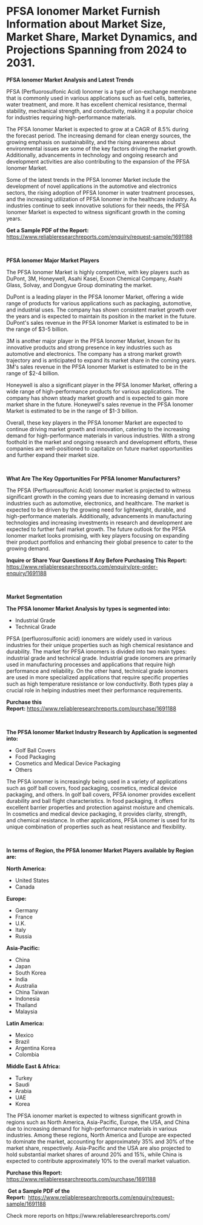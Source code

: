 <p><h1>PFSA Ionomer Market Furnish Information about Market Size, Market Share, Market Dynamics, and Projections Spanning from 2024 to 2031.</h1></p><p><strong>PFSA Ionomer Market Analysis and Latest Trends</strong></p>
<p><p>PFSA (Perfluorosulfonic Acid) Ionomer is a type of ion-exchange membrane that is commonly used in various applications such as fuel cells, batteries, water treatment, and more. It has excellent chemical resistance, thermal stability, mechanical strength, and conductivity, making it a popular choice for industries requiring high-performance materials.</p><p>The PFSA Ionomer Market is expected to grow at a CAGR of 8.5% during the forecast period. The increasing demand for clean energy sources, the growing emphasis on sustainability, and the rising awareness about environmental issues are some of the key factors driving the market growth. Additionally, advancements in technology and ongoing research and development activities are also contributing to the expansion of the PFSA Ionomer Market.</p><p>Some of the latest trends in the PFSA Ionomer Market include the development of novel applications in the automotive and electronics sectors, the rising adoption of PFSA Ionomer in water treatment processes, and the increasing utilization of PFSA Ionomer in the healthcare industry. As industries continue to seek innovative solutions for their needs, the PFSA Ionomer Market is expected to witness significant growth in the coming years.</p></p>
<p><strong>Get a Sample PDF of the Report:&nbsp;</strong> <a href="https://www.reliableresearchreports.com/enquiry/request-sample/1691188">https://www.reliableresearchreports.com/enquiry/request-sample/1691188</a></p>
<p>&nbsp;</p>
<p><strong>PFSA Ionomer Major Market Players</strong></p>
<p><p>The PFSA Ionomer Market is highly competitive, with key players such as DuPont, 3M, Honeywell, Asahi Kasei, Exxon Chemical Company, Asahi Glass, Solvay, and Dongyue Group dominating the market. </p><p>DuPont is a leading player in the PFSA Ionomer Market, offering a wide range of products for various applications such as packaging, automotive, and industrial uses. The company has shown consistent market growth over the years and is expected to maintain its position in the market in the future. DuPont's sales revenue in the PFSA Ionomer Market is estimated to be in the range of $3-5 billion.</p><p>3M is another major player in the PFSA Ionomer Market, known for its innovative products and strong presence in key industries such as automotive and electronics. The company has a strong market growth trajectory and is anticipated to expand its market share in the coming years. 3M's sales revenue in the PFSA Ionomer Market is estimated to be in the range of $2-4 billion.</p><p>Honeywell is also a significant player in the PFSA Ionomer Market, offering a wide range of high-performance products for various applications. The company has shown steady market growth and is expected to gain more market share in the future. Honeywell's sales revenue in the PFSA Ionomer Market is estimated to be in the range of $1-3 billion.</p><p>Overall, these key players in the PFSA Ionomer Market are expected to continue driving market growth and innovation, catering to the increasing demand for high-performance materials in various industries. With a strong foothold in the market and ongoing research and development efforts, these companies are well-positioned to capitalize on future market opportunities and further expand their market size.</p></p>
<p>&nbsp;</p>
<p><strong>What Are The Key Opportunities For PFSA Ionomer Manufacturers?</strong></p>
<p><p>The PFSA (Perfluorosulfonic Acid) Ionomer market is projected to witness significant growth in the coming years due to increasing demand in various industries such as automotive, electronics, and healthcare. The market is expected to be driven by the growing need for lightweight, durable, and high-performance materials. Additionally, advancements in manufacturing technologies and increasing investments in research and development are expected to further fuel market growth. The future outlook for the PFSA Ionomer market looks promising, with key players focusing on expanding their product portfolios and enhancing their global presence to cater to the growing demand.</p></p>
<p><strong>Inquire or Share Your Questions If Any Before Purchasing This Report:</strong> <a href="https://www.reliableresearchreports.com/enquiry/pre-order-enquiry/1691188">https://www.reliableresearchreports.com/enquiry/pre-order-enquiry/1691188</a></p>
<p>&nbsp;</p>
<p><strong>Market Segmentation</strong></p>
<p><strong>The PFSA Ionomer Market Analysis by types is segmented into:</strong></p>
<p><ul><li>Industrial Grade</li><li>Technical Grade</li></ul></p>
<p><p>PFSA (perfluorosulfonic acid) ionomers are widely used in various industries for their unique properties such as high chemical resistance and durability. The market for PFSA ionomers is divided into two main types: industrial grade and technical grade. Industrial grade ionomers are primarily used in manufacturing processes and applications that require high performance and reliability. On the other hand, technical grade ionomers are used in more specialized applications that require specific properties such as high temperature resistance or low conductivity. Both types play a crucial role in helping industries meet their performance requirements.</p></p>
<p><strong>Purchase this Report:&nbsp;</strong><a href="https://www.reliableresearchreports.com/purchase/1691188">https://www.reliableresearchreports.com/purchase/1691188</a></p>
<p>&nbsp;</p>
<p><strong>The PFSA Ionomer Market Industry Research by Application is segmented into:</strong></p>
<p><ul><li>Golf Ball Covers</li><li>Food Packaging</li><li>Cosmetics and Medical Device Packaging</li><li>Others</li></ul></p>
<p><p>The PFSA ionomer is increasingly being used in a variety of applications such as golf ball covers, food packaging, cosmetics, medical device packaging, and others. In golf ball covers, PFSA ionomer provides excellent durability and ball flight characteristics. In food packaging, it offers excellent barrier properties and protection against moisture and chemicals. In cosmetics and medical device packaging, it provides clarity, strength, and chemical resistance. In other applications, PFSA ionomer is used for its unique combination of properties such as heat resistance and flexibility.</p></p>
<p>&nbsp;</p>
<p><strong>In terms of Region, the PFSA Ionomer Market Players available by Region are:</strong></p>
<p>
    <p> <strong> North America: </strong>
        <ul>
            <li>United States</li>
            <li>Canada</li>
        </ul>
        </p> 
    <p> <strong> Europe: </strong>
        <ul>
            <li>Germany</li>
            <li>France</li>
            <li>U.K.</li>
            <li>Italy</li>
            <li>Russia</li>
        </ul>
        </p> 
    <p> <strong> Asia-Pacific: </strong>
        <ul>
            <li>China</li>
            <li>Japan</li>
            <li>South Korea</li>
            <li>India</li>
            <li>Australia</li>
            <li>China Taiwan</li>
            <li>Indonesia</li>
            <li>Thailand</li>
            <li>Malaysia</li>
        </ul>
        </p> 
    <p> <strong> Latin America: </strong>
        <ul>
            <li>Mexico</li>
            <li>Brazil</li>
            <li>Argentina Korea</li>
            <li>Colombia</li>
        </ul>
        </p> 
    <p> <strong> Middle East & Africa: </strong>
        <ul>
            <li>Turkey</li>
            <li>Saudi</li>
            <li>Arabia</li>
            <li>UAE</li>
            <li>Korea</li>
        </ul>
    </p>
    </p>
<p><p>The PFSA ionomer market is expected to witness significant growth in regions such as North America, Asia-Pacific, Europe, the USA, and China due to increasing demand for high-performance materials in various industries. Among these regions, North America and Europe are expected to dominate the market, accounting for approximately 35% and 30% of the market share, respectively. Asia-Pacific and the USA are also projected to hold substantial market shares of around 20% and 15%, while China is expected to contribute approximately 10% to the overall market valuation.</p></p>
<p><strong>Purchase this Report: </strong><a href="https://www.reliableresearchreports.com/purchase/1691188">https://www.reliableresearchreports.com/purchase/1691188</a></p>
<p>&nbsp;<strong>Get a Sample PDF of the Report:&nbsp;&nbsp;</strong><a href="https://www.reliableresearchreports.com/enquiry/request-sample/1691188">https://www.reliableresearchreports.com/enquiry/request-sample/1691188</a></p>
<p><strong></strong></p>
<p>Check more reports on https://www.reliableresearchreports.com/</p>